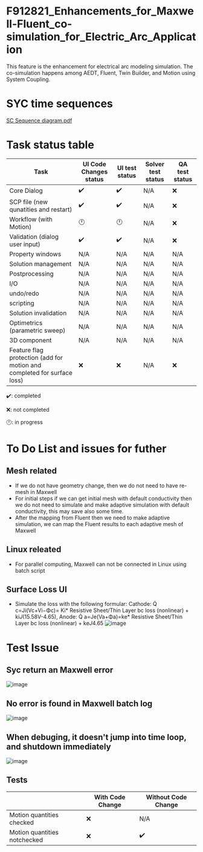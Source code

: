 # F912821_Enhancements_for_Maxwell-Fluent_co-simulation_for_Electric_Arc_Application
This feature is the enhancement for electrical arc modeling simulation. The co-simulation happens among AEDT, Fluent, Twin Builder, and Motion using System Coupling. 

# SYC time sequences
[SC Sequence diagram.pdf](https://github.com/ansysmengli/F912821_Enhancements_for_Maxwell-Fluent_co-simulation_for_Electric_Arc_Application/files/14027905/SC.Sequence.diagram.pdf)



# Task status table
| Task   |   UI Code Changes status |  UI test status |  Solver test status |  QA test status |    
|----------------|---------|---------|---------|---------|
| Core Dialog | :heavy_check_mark:  | :heavy_check_mark: | N/A | ❌
| SCP file (new qunatities and restart)  | :heavy_check_mark:  | :heavy_check_mark: | N/A | ❌
| Workflow (with Motion)  | 🕛  | 🕛 | N/A | ❌
| Validation (dialog user input)  | :heavy_check_mark:  | :heavy_check_mark: | N/A | ❌
| Property windows | N/A  | N/A | N/A | N/A
| Solution management | N/A  | N/A  | N/A | N/A
| Postprocessing | N/A   | N/A  | N/A | N/A
| I/O | N/A  | N/A | N/A | N/A
| undo/redo | N/A  | N/A | N/A | N/A
| scripting | N/A  | N/A | N/A | N/A
| Solution invalidation | N/A  |  N/A  | N/A | N/A
| Optimetrics (parametric sweep)  | N/A  | N/A | N/A | N/A
| 3D component | N/A  | N/A | N/A | N/A
| Feature flag protection (add for motion and completed for surface loss)  | ❌  | ❌ | N/A | ❌

:heavy_check_mark:: completed

❌: not completed

🕛: in progress


# To Do List and issues for futher
## Mesh related
- If we do not have geometry change, then we do not need to have re-mesh in Maxwell
- For initial steps if we can get initial mesh with default conductivity then we do not need to simulate and make adaptive simulation with default conductivity, this may save also some time.
- After the mapping from Fluent then we need to make adaptive simulation, we can map the Fluent results to each adaptive mesh of Maxwell
## Linux releated
- For parallel computing, Maxwell can not be connected in Linux using batch script
## Surface Loss UI
- Simulate the loss with the following formular:
Cathode: Q̇ c=Ji(Vc+Vi−Φc)= Ki* Resistive Sheet/Thin Layer bc loss (nonlinear) + ki*J*(15.58V-4.65), Anode: Q̇ a=Je(Va+Φa)=ke* Resistive Sheet/Thin Layer bc loss (nonlinear)  + ke*J*4.65
![image](https://github.com/ansysmengli/F912821_Enhancements_for_Maxwell-Fluent_co-simulation_for_Electric_Arc_Application/assets/110839247/eb653e63-a24d-4f19-afb8-0fac1bf8b8ce)


# Test Issue

## Syc return an Maxwell error
![image](https://github.com/ansysmengli/F912821_Enhancements_for_Maxwell-Fluent_co-simulation_for_Electric_Arc_Application/assets/110839247/29bfd8bf-dab6-4902-9ab6-05b5885778c1)
## No error is found in Maxwell batch log
![image](https://github.com/ansysmengli/F912821_Enhancements_for_Maxwell-Fluent_co-simulation_for_Electric_Arc_Application/assets/110839247/c1282928-8602-4852-9ada-c798e1c29b55)
## When debuging, it doesn't jump into time loop, and shutdown immediately
![image](https://github.com/ansysmengli/F912821_Enhancements_for_Maxwell-Fluent_co-simulation_for_Electric_Arc_Application/assets/110839247/b855dbe9-8449-42b7-b9fc-aa1ed0632af2)


## Tests
|    |   With Code Change |  Without Code Change |    
|----------------|---------|---------|
| Motion quantities checked | ❌ | N/A |
| Motion quantities notchecked | ❌ |  :heavy_check_mark:  |

